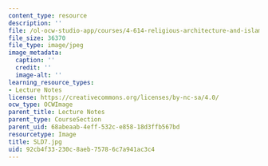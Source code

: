 ```yaml
---
content_type: resource
description: ''
file: /ol-ocw-studio-app/courses/4-614-religious-architecture-and-islamic-cultures-fall-2002/92cb4f33230c8aeb75786c7a941ac3c4_SLD7.jpg
file_size: 36370
file_type: image/jpeg
image_metadata:
  caption: ''
  credit: ''
  image-alt: ''
learning_resource_types:
- Lecture Notes
license: https://creativecommons.org/licenses/by-nc-sa/4.0/
ocw_type: OCWImage
parent_title: Lecture Notes
parent_type: CourseSection
parent_uid: 68abeaab-4eff-532c-e858-18d3ffb567bd
resourcetype: Image
title: SLD7.jpg
uid: 92cb4f33-230c-8aeb-7578-6c7a941ac3c4
---
```

